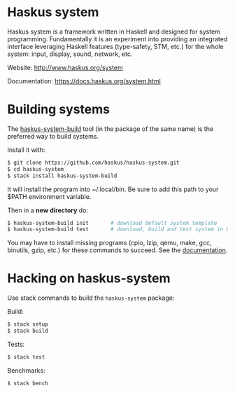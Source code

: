 # Haskus system

Haskus system is a framework written in Haskell and designed for system
programming. Fundamentally it is an experiment into providing an integrated
interface leveraging Haskell features (type-safety, STM, etc.) for the whole
system: input, display, sound, network, etc.

Website: http://www.haskus.org/system

Documentation: https://docs.haskus.org/system.html

# Building systems

The [haskus-system-build](https://github.com/haskus/haskus-system-build.git)
tool (in the package of the same name) is the preferred way to build systems.

Install it with:

```bash
$ git clone https://github.com/haskus/haskus-system.git
$ cd haskus-system
$ stack install haskus-system-build
```

It will install the program into ~/.local/bin. Be sure to add this path to your
$PATH environment variable.

Then in a **new directory** do:
```bash
$ haskus-system-build init       # download default system template
$ haskus-system-build test       # download, build and test system in QEMU
```

You may have to install missing programs (cpio, lzip, qemu, make, gcc, binutils,
gzip, etc.) for these commands to succeed. See the
[documentation](http://doc.haskus.org/manual/system/volume1/automatic_building.html).


# Hacking on haskus-system

Use stack commands to build the ``haskus-system`` package:

Build:
```bash
$ stack setup
$ stack build
```

Tests:
```bash
$ stack test
```

Benchmarks:
```bash
$ stack bench
```
